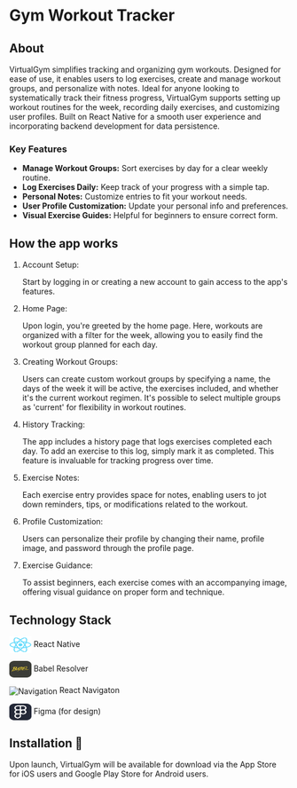 # Gym Workout Tracker

## About
VirtualGym simplifies tracking and organizing gym workouts. Designed for ease of use, it enables users to log exercises, create and manage workout groups, 
and personalize with notes. Ideal for anyone looking to systematically track their fitness progress, VirtualGym supports setting up workout routines for the week, 
recording daily exercises, and customizing user profiles. Built on React Native for a smooth user experience and incorporating backend development for data persistence.

### Key Features
- **Manage Workout Groups:** Sort exercises by day for a clear weekly routine.
- **Log Exercises Daily:** Keep track of your progress with a simple tap.
- **Personal Notes:** Customize entries to fit your workout needs.
- **User Profile Customization:** Update your personal info and preferences.
- **Visual Exercise Guides:** Helpful for beginners to ensure correct form.

## How the app works
1. Account Setup:

    Start by logging in or creating a new account to gain access to the app's features.

2. Home Page:
   
     Upon login, you're greeted by the home page. Here, workouts are organized with a filter for the week, allowing you to easily find the
  workout group planned for each day.

3. Creating Workout Groups:

     Users can create custom workout groups by specifying a name, the days of the week it will be active, the exercises included, and whether 
it's the current workout regimen. It's possible to select multiple groups as 'current' for flexibility in workout routines.

4. History Tracking:

     The app includes a history page that logs exercises completed each day. To add an exercise to this log, simply mark it as completed. This feature
is invaluable for tracking progress over time.

5. Exercise Notes:

     Each exercise entry provides space for notes, enabling users to jot down reminders, tips, or modifications related to the workout.

6. Profile Customization:

      Users can personalize their profile by changing their name, profile image, and password through the profile page.

7. Exercise Guidance:

      To assist beginners, each exercise comes with an accompanying image, offering visual guidance on proper form and technique.

## Technology Stack
  <p><img align="center" alt="React" height="30" width="40" src="https://raw.githubusercontent.com/devicons/devicon/master/icons/react/react-original.svg"> React Native</p>
  <p><img align="center" alt="Babel" height="30" width="40" src="https://raw.githubusercontent.com/tandpfun/skill-icons/65dea6c4eaca7da319e552c09f4cf5a9a8dab2c8/icons/Babel.svg"> Babel Resolver</p>
  <p><img align="center" alt="Navigation" height="30" width="40" src="https://reactnavigation.org/img/spiro.svg"> React Navigaton</p>
  <p><img align="center" alt="Figma" height="30" width="40" src="https://raw.githubusercontent.com/tandpfun/skill-icons/993782dbef600360a61a4393555f3afc0e3c61b1/icons/Figma-Dark.svg"> Figma (for design)</p>
 
## Installation 🚧
Upon launch, VirtualGym will be available for download via the App Store for iOS users and Google Play Store for Android users. 
